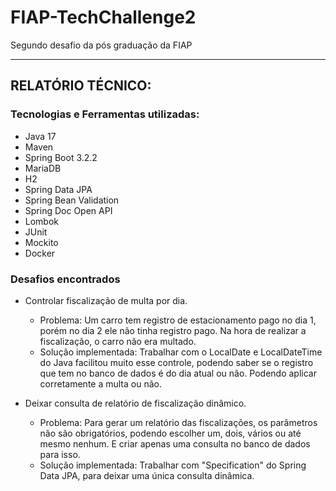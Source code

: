# FIAP-TechChallenge2
Segundo desafio da pós graduação da FIAP

---

## RELATÓRIO TÉCNICO:

### Tecnologias e Ferramentas utilizadas:
- Java 17
- Maven
- Spring Boot 3.2.2
- MariaDB
- H2
- Spring Data JPA
- Spring Bean Validation
- Spring Doc Open API
- Lombok
- JUnit
- Mockito
- Docker

### Desafios encontrados
- Controlar fiscalização de multa por dia.
  - Problema: Um carro tem registro de estacionamento pago no dia 1, porém no dia 2 ele não tinha 
registro pago. Na hora de realizar a fiscalização, o carro não era multado. 
  - Solução implementada: Trabalhar com o LocalDate e LocalDateTime do Java facilitou muito esse 
controle, podendo saber se o registro que tem no banco de dados é do dia atual ou não. Podendo aplicar
corretamente a multa ou não.


- Deixar consulta de relatório de fiscalização dinâmico.
  - Problema: Para gerar um relatório das fiscalizações, os parâmetros não são obrigatórios, podendo
escolher um, dois, vários ou até mesmo nenhum. E criar apenas uma consulta no banco de dados para isso.
  - Solução implementada: Trabalhar com "Specification" do Spring Data JPA, para deixar uma única
consulta dinâmica.